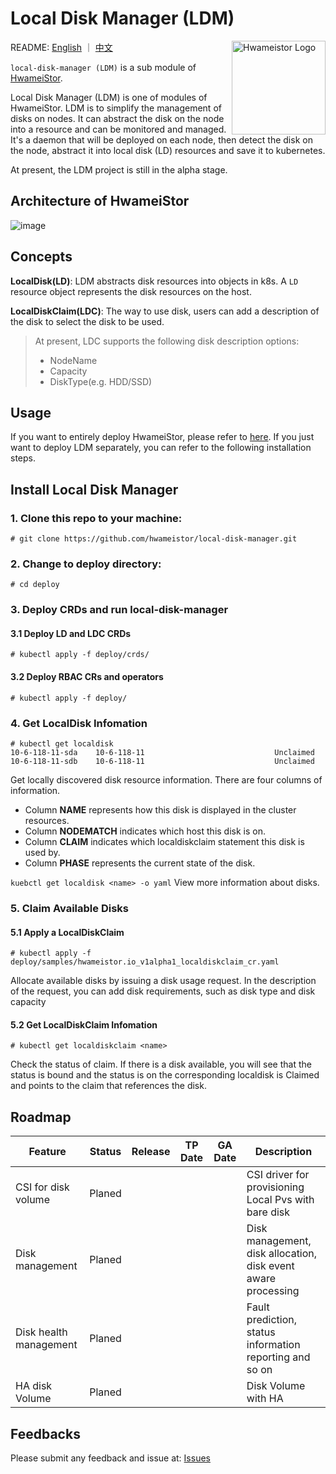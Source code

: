 # Local Disk Manager (LDM)
<img width="150" align='right' alt="Hwameistor Logo" src="https://avatars.githubusercontent.com/u/98022243?s=200&v=4">

README: [English](https://github.com/hwameistor/local-disk-manager/blob/main/README.md) ｜ [中文](https://github.com/hwameistor/local-disk-manager/blob/main/README-zh.md)

`local-disk-manager (LDM)` is a sub module of [HwameiStor](https://github.com/hwameistor/helm-charts). 

Local Disk Manager (LDM) is one of modules of HwameiStor. LDM is to simplify the management of disks on nodes. It can abstract the disk on the node into a resource and can be monitored and managed. It's a daemon that will be deployed on each node, then detect the disk on the node, abstract it into local disk (LD) resources and save it to kubernetes.

At present, the LDM project is still in the alpha stage.

## Architecture of HwameiStor

![image](https://github.com/hwameistor/local-disk-manager/blob/main/doc/design/HwameiStor-arch.png)

## Concepts

**LocalDisk(LD)**: LDM abstracts disk resources into objects in k8s. A `LD` resource object represents the disk resources on the host.

**LocalDiskClaim(LDC)**: The way to use disk, users can add a description of the disk to select the disk to be used.
> At present, LDC supports the following disk description options:
> - NodeName
> - Capacity
> - DiskType(e.g. HDD/SSD)

## Usage
If you want to entirely deploy HwameiStor, please refer to [here](https://github.com/hwameistor/helm-charts). If you just want to deploy LDM separately, you can refer to the following installation steps.

## Install Local Disk Manager

### 1. Clone this repo to your machine:
```
# git clone https://github.com/hwameistor/local-disk-manager.git
```

### 2. Change to deploy directory:
```
# cd deploy
```

### 3. Deploy CRDs and run local-disk-manager

#### 3.1 Deploy LD and LDC CRDs
```
# kubectl apply -f deploy/crds/
```

#### 3.2 Deploy RBAC CRs and operators
```
# kubectl apply -f deploy/
```

### 4. Get LocalDisk Infomation
```
# kubectl get localdisk
10-6-118-11-sda    10-6-118-11                             Unclaimed
10-6-118-11-sdb    10-6-118-11                             Unclaimed
``` 
Get locally discovered disk resource information. There are four columns of information. 
- Column **NAME** represents how this disk is displayed in the cluster resources. 
- Column **NODEMATCH** indicates which host this disk is on. 
- Column **CLAIM** indicates which localdiskclaim statement this disk is used by. 
- Column **PHASE** represents the current state of the disk.

`kuebctl get localdisk <name> -o yaml` View more information about disks.

### 5. Claim Available Disks

#### 5.1 Apply a LocalDiskClaim
```
# kubectl apply -f deploy/samples/hwameistor.io_v1alpha1_localdiskclaim_cr.yaml
```
Allocate available disks by issuing a disk usage request. In the description of the request, you can add disk requirements, such as disk type and disk capacity

#### 5.2 Get LocalDiskClaim Infomation
```
# kubectl get localdiskclaim <name>
```
Check the status of claim. If there is a disk available, you will see that the status is bound and the status is on the corresponding localdisk is Claimed and points to the claim that references the disk.

## Roadmap

| Feature                   | Status | Release | TP Date | GA Date | Description                                                  |
| ------------------------- | ------ | ------- | ------- | ------- | ------------------------------------------------------------ |
| CSI for disk volume       | Planed |         |         |         | CSI driver for provisioning Local Pvs with bare disk         |
| Disk management           | Planed |         |         |         | Disk management, disk allocation, disk event aware processing|
| Disk health management    | Planed |         |         |         | Fault prediction, status information reporting and so on     |
| HA disk Volume            | Planed |         |         |         | Disk Volume with HA                                          |                                      

## Feedbacks
Please submit any feedback and issue at: [Issues](https://github.com/hwameistor/local-disk-manager/issues)